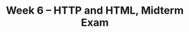 ---
    title: Week 6 – HTTP and HTML, Midterm Exam
    weekNumber: 6
    days:
      - date: 2023-2-13
        events:
          "**LEC 15**{: .label .label-lecture } [Requests and Parsing HTML](resources/lectures/lec15/lec15.html)":
            "[🎥](https://podcast.ucsd.edu/watch/wi23/dsc80_a00/15) • [Ch. 7.1-7.2](https://notes.dsc80.com/content/07/introduction.html)"
          "**Lab 5**{: .label .label-lab } **[Missing Values and Imputation (due 2/13)](https://github.com/dsc-courses/dsc80-2023-wi/blob/master/labs/05-missing-imputation/lab.ipynb)**":
      - date: 2023-2-15
        events:
          "**Exam**{: .label .label-exam } **[Midterm Exam (in-person during lecture)](https://practice.dsc80.com/wi23-midterm)**":
          "**DIS 5**{: .label .label-disc } [Midterm Reflection, Spicy Challenge 🔥](yash-no-spice-tolerance.mp4)":
      - date: 2023-2-17
        events:
          "**LEC 16**{: .label .label-lecture } [More Parsing Examples](resources/lectures/lec16/lec16.html)":
            "[🎥](https://podcast.ucsd.edu/watch/wi23/dsc80_a00/17) • [Ch. 7.3](https://notes.dsc80.com/content/07/html.html)"
---